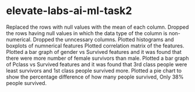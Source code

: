 # elevate-labs-ai-ml-task2

Replaced the rows with null values with the mean of each column. 
Dropped the rows having null values in which the data type of the column is non-numerical.
Dropped the unncessary columns.
Plotted histograms and boxplots of numnerical features
Plotted correlation matrix of the features.
Plotted a bar graph of gender vs Survived features and it was found that there were more number of female survivors than male.
Plotted a bar graph of Pclass vs Survived features and it was found that 3rd class people were least survivors and 1st class people survived more.
Plotted a pie chart to show the percentage difference of how many people survived, Only 38% people survived.
